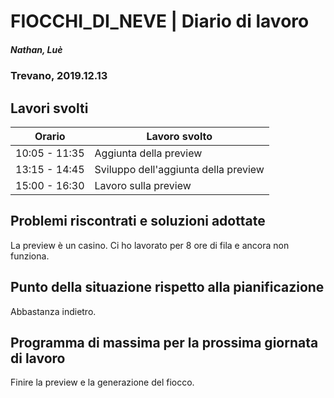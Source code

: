 

# FIOCCHI_DI_NEVE | Diario di lavoro
##### Nathan, Luè
### Trevano, 2019.12.13

## Lavori svolti


|Orario        |Lavoro svolto                 |
|--------------|------------------------------|
|10:05 - 11:35 |Aggiunta della preview|
|13:15 - 14:45 | Sviluppo dell'aggiunta della preview|
|15:00 - 16:30 |Lavoro sulla preview|

##  Problemi riscontrati e soluzioni adottate
La preview è un casino. Ci ho lavorato per 8 ore di fila e ancora non funziona.
##  Punto della situazione rispetto alla pianificazione
Abbastanza indietro.
## Programma di massima per la prossima giornata di lavoro
Finire la preview e la generazione del fiocco.